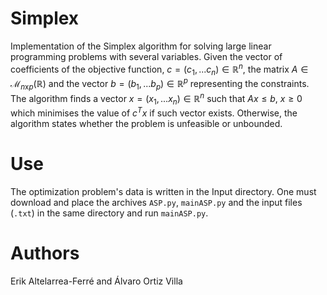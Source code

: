 # Simplex
Implementation of the Simplex algorithm for solving large linear programming problems with several variables. Given the vector of coefficients of the objective function, $c=(c_1,...c_n)\in\mathbb{R}^n$, the matrix $A\in\mathcal{M}_{n\text{x}p}(\mathbb{R})$ and the vector $b=(b_1,...b_p)\in\mathbb{R}^p$ representing the constraints. The algorithm finds a vector $x=(x_1,...x_n)\in\mathbb{R}^n$ such that $Ax\leq b$, $x\geq 0$ which minimises the value of $c^Tx$ if such vector exists. Otherwise, the algorithm states whether the problem is unfeasible or unbounded.
# Use
The optimization problem's data is written in the Input directory. One must download and place the archives `ASP.py`, `mainASP.py` and the input files (`.txt`) in the same directory and run `mainASP.py`.

# Authors
Erik Altelarrea-Ferré and Álvaro Ortiz Villa
